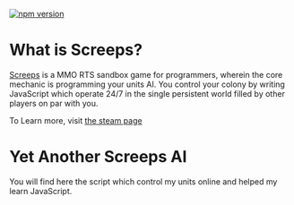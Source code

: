 [![npm version](https://badge.fury.io/js/npm.svg)](https://badge.fury.io/js/npm)
# What is Screeps?

[](https://raw.githubusercontent.com/screeps/screeps/HEAD/logo.png)

[Screeps](https://screeps.com/) is a MMO RTS sandbox game for programmers, wherein the core mechanic is programming your units AI. You control your colony by writing JavaScript which operate 24/7 in the single persistent world filled by other players on par with you.

To Learn more, visit [the steam page](https://store.steampowered.com/app/464350/Screeps_World/)

# Yet Another Screeps AI

You will find here the script which control my units online and helped my learn JavaScript.
 

